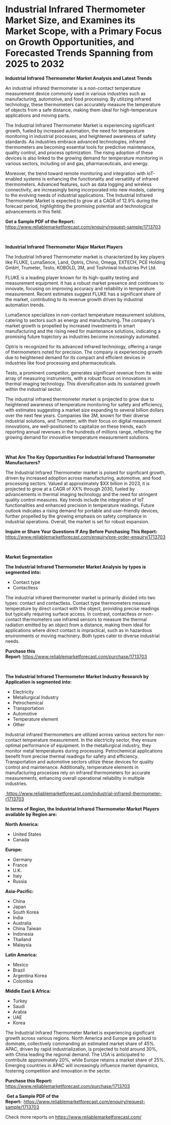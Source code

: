 <p><h1>Industrial Infrared Thermometer Market Size, and Examines its Market Scope, with a Primary Focus on Growth Opportunities, and Forecasted Trends Spanning from 2025 to 2032</h1></p><p><strong>Industrial Infrared Thermometer Market Analysis and Latest Trends</strong></p>
<p><p>An industrial infrared thermometer is a non-contact temperature measurement device commonly used in various industries such as manufacturing, automotive, and food processing. By utilizing infrared technology, these thermometers can accurately measure the temperature of objects from a safe distance, making them ideal for high-temperature applications and moving parts.</p><p>The Industrial Infrared Thermometer Market is experiencing significant growth, fueled by increased automation, the need for temperature monitoring in industrial processes, and heightened awareness of safety standards. As industries embrace advanced technologies, infrared thermometers are becoming essential tools for predictive maintenance, quality control, and process optimization. The rising adoption of these devices is also linked to the growing demand for temperature monitoring in various sectors, including oil and gas, pharmaceuticals, and energy.</p><p>Moreover, the trend toward remote monitoring and integration with IoT-enabled systems is enhancing the functionality and versatility of infrared thermometers. Advanced features, such as data logging and wireless connectivity, are increasingly being incorporated into new models, catering to the evolving needs of industrial applications. The Industrial Infrared Thermometer Market is expected to grow at a CAGR of 12.9% during the forecast period, highlighting the promising potential and technological advancements in this field.</p></p>
<p><strong>Get a Sample PDF of the Report:&nbsp;</strong> <a href="https://www.reliablemarketforecast.com/enquiry/request-sample/1713703?utm_campaign=3223&utm_medium=2&utm_source=Github&utm_content=ia&utm_term=28032025&utm_id=industrial-infrared-thermometer">https://www.reliablemarketforecast.com/enquiry/request-sample/1713703</a></p>
<p>&nbsp;</p>
<p><strong>Industrial Infrared Thermometer Major Market Players</strong></p>
<p><p>The Industrial Infrared Thermometer market is characterized by key players like FLUKE, LumaSence, Land, Optris, Chino, Omega, EXTECH, PCE Holding GmbH, Trumeter, Testo, KOBOLD, 3M, and Toshniwal Industries Pvt Ltd. </p><p>FLUKE is a leading player known for its high-quality testing and measurement equipment. It has a robust market presence and continues to innovate, focusing on improving accuracy and reliability in temperature measurement. Recent estimates suggest FLUKE has a significant share of the market, contributing to its revenue growth driven by industrial automation trends.</p><p>LumaSence specializes in non-contact temperature measurement solutions, catering to sectors such as energy and manufacturing. The company's market growth is propelled by increased investments in smart manufacturing and the rising need for maintenance solutions, indicating a promising future trajectory as industries become increasingly automated.</p><p>Optris is recognized for its advanced infrared technology, offering a range of thermometers noted for precision. The company is experiencing growth due to heightened demand for its compact and efficient devices in industries like food processing and pharmaceuticals.</p><p>Testo, a prominent competitor, generates significant revenue from its wide array of measuring instruments, with a robust focus on innovations in thermal imaging technology. This diversification aids its sustained growth within the industrial sector.</p><p>The industrial infrared thermometer market is projected to grow due to heightened awareness of temperature monitoring for safety and efficiency, with estimates suggesting a market size expanding to several billion dollars over the next few years. Companies like 3M, known for their diverse industrial solutions, and Trumeter, with their focus on digital measurement innovations, are well-positioned to capitalize on these trends, each reporting annual revenues in the hundreds of millions range, reflecting the growing demand for innovative temperature measurement solutions.</p></p>
<p>&nbsp;</p>
<p><strong>What Are The Key Opportunities For Industrial Infrared Thermometer Manufacturers?</strong></p>
<p><p>The Industrial Infrared Thermometer market is poised for significant growth, driven by increased adoption across manufacturing, automotive, and food processing sectors. Valued at approximately $XX billion in 2023, it is projected to grow at a CAGR of XX% through 2030, fueled by advancements in thermal imaging technology and the need for stringent quality control measures. Key trends include the integration of IoT functionalities and enhanced precision in temperature readings. Future outlook indicates a rising demand for portable and user-friendly devices, further propelled by the growing emphasis on safety compliance in industrial operations. Overall, the market is set for robust expansion.</p></p>
<p><strong>Inquire or Share Your Questions If Any Before Purchasing This Report:</strong> <a href="https://www.reliablemarketforecast.com/enquiry/pre-order-enquiry/1713703?utm_campaign=3223&utm_medium=2&utm_source=Github&utm_content=ia&utm_term=28032025&utm_id=industrial-infrared-thermometer">https://www.reliablemarketforecast.com/enquiry/pre-order-enquiry/1713703</a></p>
<p>&nbsp;</p>
<p><strong>Market Segmentation</strong></p>
<p><strong>The Industrial Infrared Thermometer Market Analysis by types is segmented into:</strong></p>
<p><ul><li>Contact type</li><li>Contactless</li></ul></p>
<p><p>The industrial infrared thermometer market is primarily divided into two types: contact and contactless. Contact type thermometers measure temperature by direct contact with the object, providing precise readings but typically requiring surface access. In contrast, contactless or non-contact thermometers use infrared sensors to measure the thermal radiation emitted by an object from a distance, making them ideal for applications where direct contact is impractical, such as in hazardous environments or moving machinery. Both types cater to diverse industrial needs.</p></p>
<p><strong>Purchase this Report:&nbsp;</strong><a href="https://www.reliablemarketforecast.com/purchase/1713703?utm_campaign=3223&utm_medium=2&utm_source=Github&utm_content=ia&utm_term=28032025&utm_id=industrial-infrared-thermometer">https://www.reliablemarketforecast.com/purchase/1713703</a></p>
<p>&nbsp;</p>
<p><strong>The Industrial Infrared Thermometer Market Industry Research by Application is segmented into:</strong></p>
<p><ul><li>Electricity</li><li>Metallurgical Industry</li><li>Petrochemical</li><li>Transportation</li><li>Automotive</li><li>Temperature element</li><li>Other</li></ul></p>
<p><p>Industrial infrared thermometers are utilized across various sectors for non-contact temperature measurement. In the electricity sector, they ensure optimal performance of equipment. In the metallurgical industry, they monitor metal temperatures during processing. Petrochemical applications benefit from precise thermal readings for safety and efficiency. Transportation and automotive sectors utilize these devices for quality control and maintenance. Additionally, temperature elements in manufacturing processes rely on infrared thermometers for accurate measurements, enhancing overall operational reliability in multiple industries.</p></p>
<p><a href="https://www.reliablemarketforecast.com/industrial-infrared-thermometer-r1713703?utm_campaign=3223&utm_medium=2&utm_source=Github&utm_content=ia&utm_term=28032025&utm_id=industrial-infrared-thermometer">&nbsp;https://www.reliablemarketforecast.com/industrial-infrared-thermometer-r1713703</a></p>
<p><strong>In terms of Region, the Industrial Infrared Thermometer Market Players available by Region are:</strong></p>
<p>
    <p> <strong> North America: </strong>
        <ul>
            <li>United States</li>
            <li>Canada</li>
        </ul>
        </p> 
    <p> <strong> Europe: </strong>
        <ul>
            <li>Germany</li>
            <li>France</li>
            <li>U.K.</li>
            <li>Italy</li>
            <li>Russia</li>
        </ul>
        </p> 
    <p> <strong> Asia-Pacific: </strong>
        <ul>
            <li>China</li>
            <li>Japan</li>
            <li>South Korea</li>
            <li>India</li>
            <li>Australia</li>
            <li>China Taiwan</li>
            <li>Indonesia</li>
            <li>Thailand</li>
            <li>Malaysia</li>
        </ul>
        </p> 
    <p> <strong> Latin America: </strong>
        <ul>
            <li>Mexico</li>
            <li>Brazil</li>
            <li>Argentina Korea</li>
            <li>Colombia</li>
        </ul>
        </p> 
    <p> <strong> Middle East & Africa: </strong>
        <ul>
            <li>Turkey</li>
            <li>Saudi</li>
            <li>Arabia</li>
            <li>UAE</li>
            <li>Korea</li>
        </ul>
    </p>
    </p>
<p><p>The Industrial Infrared Thermometer Market is experiencing significant growth across various regions. North America and Europe are poised to dominate, collectively commanding an estimated market share of 45%. APAC, driven by rapid industrialization, is projected to hold around 30%, with China leading the regional demand. The USA is anticipated to contribute approximately 20%, while Europe retains a market share of 25%. Emerging countries in APAC will increasingly influence market dynamics, fostering competition and innovation in the sector.</p></p>
<p><strong>Purchase this Report: </strong><a href="https://www.reliablemarketforecast.com/purchase/1713703?utm_campaign=3223&utm_medium=2&utm_source=Github&utm_content=ia&utm_term=28032025&utm_id=industrial-infrared-thermometer">https://www.reliablemarketforecast.com/purchase/1713703</a></p>
<p>&nbsp;<strong>Get a Sample PDF of the Report:&nbsp;&nbsp;</strong><a href="https://www.reliablemarketforecast.com/enquiry/request-sample/1713703?utm_campaign=3223&utm_medium=2&utm_source=Github&utm_content=ia&utm_term=28032025&utm_id=industrial-infrared-thermometer">https://www.reliablemarketforecast.com/enquiry/request-sample/1713703</a></p>
<p><strong></strong></p>
<p>Check more reports on <a href="https://www.reliablemarketforecast.com/?utm_campaign=3223&utm_medium=2&utm_source=Github&utm_content=ia&utm_term=28032025&utm_id=industrial-infrared-thermometer">https://www.reliablemarketforecast.com/</a></p>